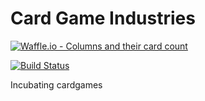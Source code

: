 # Card Game Industries

[![Waffle.io - Columns and their card count](https://badge.waffle.io/CardgameIndustries/CardgameIndustries.github.io.svg?columns=all)](https://waffle.io/CardgameIndustries/CardgameIndustries.github.io)

[![Build Status](https://travis-ci.org/CardgameIndustries/CardgameIndustries.github.io.svg?branch=master)](https://travis-ci.org/CardgameIndustries/CardgameIndustries.github.io)

Incubating cardgames


